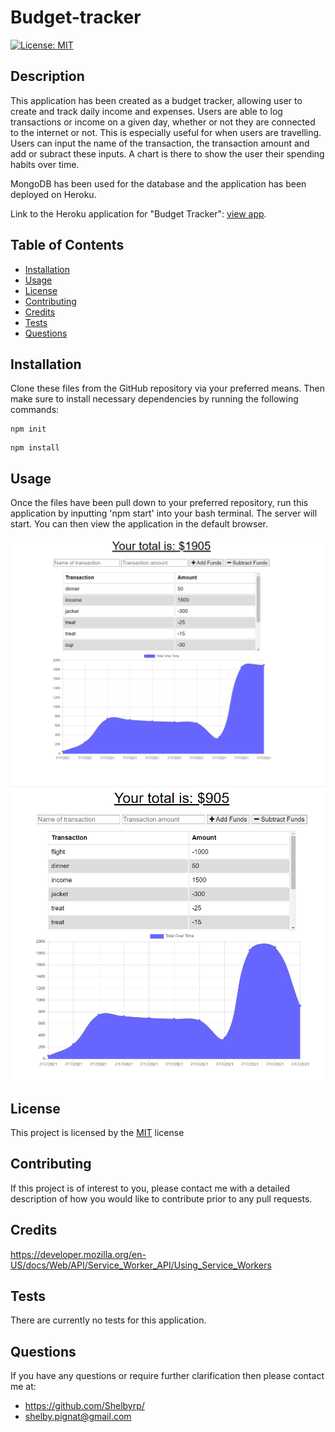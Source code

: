 # Budget-tracker

[![License: MIT](https://img.shields.io/badge/License-MIT-yellow.svg)](https://opensource.org/licenses/MIT)

## Description

This application has been created as a budget tracker, allowing user to create and track daily income and expenses. Users are able to log transactions or income on a given day, whether or not they are connected to the internet or not. This is especially useful for when users are travelling. Users can input the name of the transaction, the transaction amount and add or subract these inputs. A chart is there to show the user their spending habits over time.

MongoDB has been used for the database and the application has been deployed on Heroku.

Link to the Heroku application for "Budget Tracker": [view app](https://shelby-budget-tracker.herokuapp.com/).

## Table of Contents

- [Installation](#installation)
- [Usage](#usage)
- [License](#license)
- [Contributing](#contributing)
- [Credits](#credits)
- [Tests](#tests)
- [Questions](#questions)

## Installation

Clone these files from the GitHub repository via your preferred means. Then make sure to install necessary dependencies by running the following commands:

```
npm init
```

```
npm install
```

## Usage

Once the files have been pull down to your preferred repository, run this application by inputting 'npm start' into your bash terminal. The server will start. You can then view the application in the default browser.

![Final result appears as:](./public/img/budgettracker1.png)
![Final result appears as:](./public/img/budgettracker2.png)

## License

This project is licensed by the [MIT](https://opensource.org/licenses/MIT) license

## Contributing

If this project is of interest to you, please contact me with a detailed description of how you would like to contribute prior to any pull requests.

## Credits

https://developer.mozilla.org/en-US/docs/Web/API/Service_Worker_API/Using_Service_Workers

## Tests

There are currently no tests for this application.

## Questions

If you have any questions or require further clarification then please contact me at:

- https://github.com/Shelbyrp/
- shelby.pignat@gmail.com
